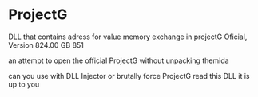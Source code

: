 # ProjectG
DLL that contains adress for value memory exchange in projectG Oficial, Version 824.00 GB 851

an attempt to open the official ProjectG without unpacking themida

can you use with DLL Injector or brutally force ProjectG read this DLL
it is up to you
